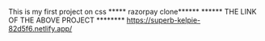 This  is my first project on  css 
***** razorpay clone******
****** THE LINK OF THE ABOVE PROJECT ********
https://superb-kelpie-82d5f6.netlify.app/
